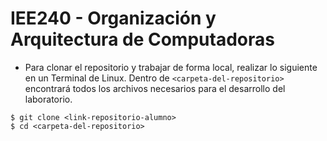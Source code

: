 # IEE240 - Organización y Arquitectura de Computadoras

- Para clonar el repositorio y trabajar de forma local, realizar lo siguiente en un Terminal de Linux. Dentro de `<carpeta-del-repositorio>` encontrará todos los archivos necesarios para el desarrollo del laboratorio.
```
$ git clone <link-repositorio-alumno>
$ cd <carpeta-del-repositorio>
```